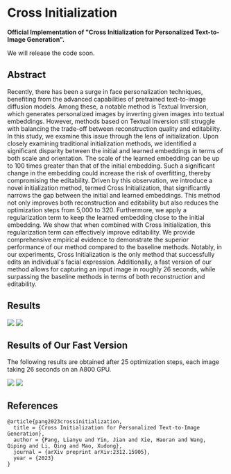 # Cross Initialization

**Official Implementation of "Cross Initialization for Personalized Text-to-Image Generation".**

We will release the code soon.

## Abstract
Recently, there has been a surge in face personalization techniques, benefiting from the advanced capabilities of pretrained text-to-image diffusion models. Among these, a notable method is Textual Inversion, which generates personalized images by inverting given images into textual embeddings. However, methods based on Textual Inversion still struggle with balancing the trade-off between reconstruction quality and editability. In this study, we examine this issue through the lens of initialization. Upon closely examining traditional initialization methods, we identified a significant disparity between the initial and learned embeddings in terms of both scale and orientation. The scale of the learned embedding can be up to 100 times greater than that of the initial embedding. Such a significant change in the embedding could increase the risk of overfitting, thereby compromising the editability. Driven by this observation, we introduce a novel initialization method, termed Cross Initialization, that significantly narrows the gap between the initial and learned embeddings. This method not only improves both reconstruction and editability but also reduces the optimization steps from 5,000 to 320. Furthermore, we apply a regularization term to keep the learned embedding close to the initial embedding. We show that when combined with Cross Initialization, this regularization term can effectively improve editability. We provide comprehensive empirical evidence to demonstrate the superior performance of our method compared to the baseline methods. Notably, in our experiments, Cross Initialization is the only method that successfully edits an individual's facial expression. Additionally, a fast version of our method allows for capturing an input image in roughly 26 seconds, while surpassing the baseline methods in terms of both reconstruction and editability.


## Results
<img src='assets/teaser.png'>

<img src='assets/CI.jpg'>

## Results of Our Fast Version
The following results are obtained after 25 optimization steps, each image taking 26 seconds on an A800 GPU.

<img src='assets/fast1.jpg'>

<img src='assets/fast2.jpg'>

## References

```
@article{pang2023crossinitialization,
  title = {Cross Initialization for Personalized Text-to-Image Generation},
  author = {Pang, Lianyu and Yin, Jian and Xie, Haoran and Wang, Qiping and Li, Qing and Mao, Xudong},
  journal = {arXiv preprint arXiv:2312.15905},
  year = {2023}
}
